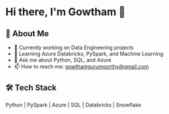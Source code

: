 # Hi there, I'm Gowtham 👋

## 🚀 About Me
- 🔭 Currently working on Data Engineering projects
- 🌱 Learning Azure Databricks, PySpark, and Machine Learning
- 💬 Ask me about Python, SQL, and Azure
- 📫 How to reach me: gowthamgurumoorthy@gmail.com

## 🛠 Tech Stack
Python | PySpark | Azure | SQL | Databricks | Snowflake 
